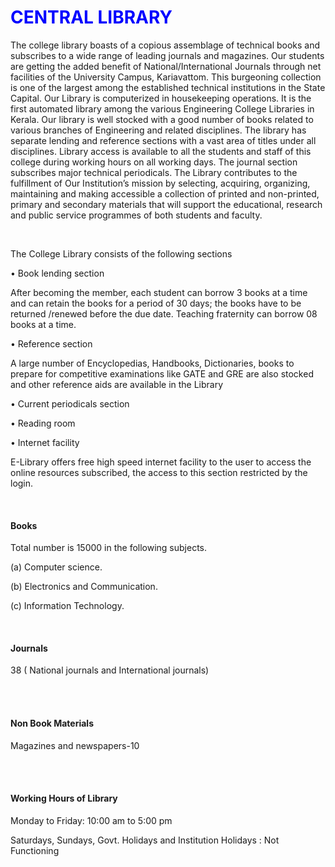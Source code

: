 <div align="left" class="contentDiv">
<h1><font color="blue">CENTRAL LIBRARY </font></h1>
<p>The college library boasts of a copious assemblage of technical books and subscribes to a wide
range of leading journals and magazines. Our students are getting the added benefit of
National/International Journals through net facilities of the University Campus, Kariavattom.
This burgeoning collection is one of the largest among the established technical institutions in
the State Capital. Our Library is computerized in housekeeping operations. It is the first
automated library among the various Engineering College Libraries in Kerala. Our library is well stocked with a good number of books related to various branches of
Engineering and related disciplines. The library has separate lending and reference sections with
a vast area of titles under all disciplines. Library access is available to all the students and staff of
this college during working hours on all working days. The journal section subscribes major
technical periodicals. The Library contributes to the fulfillment of Our Institution’s mission by
selecting, acquiring, organizing, maintaining and making accessible a collection of printed and
non-printed, primary and secondary materials that will support the educational, research and
public service programmes of both students and faculty. </p>
<br/>
<p>The College Library consists of the following sections </p>
<p>•    Book lending section </p>
<p>After becoming the member, each student can borrow 3 books at a time and can retain the
books for a period of 30 days; the books have to be returned /renewed before the due
date. Teaching fraternity can borrow 08 books at a time. </p>
<p>•    Reference section</p>
<p>A large number of Encyclopedias, Handbooks, Dictionaries, books to prepare for
competitive examinations like GATE and GRE are also stocked and other reference aids
are available in the Library</p>
<p>•    Current periodicals section </p>
<p>•    Reading room </p>
<p>•    Internet facility </p>
<p>E-Library offers free high speed internet facility to the user to access the online resources
subscribed, the access to this section restricted by the login.</p>
<br/><h4>Books</h4>
<p>Total number is 15000 in the following subjects.</p>
<p>(a) Computer science.</p>
<p>(b) Electronics and Communication.</p>
<p>(c) Information Technology.</p>
<br/><h4>Journals</h4>
<p>38 ( National journals and International journals)</p><br/>
<br/><h4>Non Book Materials</h4>
<p>Magazines and newspapers-10</p><br/>
<br/><h4>Working Hours of Library</h4>
<p>Monday to Friday: 10:00 am to 5:00 pm</p>
<p>Saturdays, Sundays, Govt. Holidays and Institution Holidays : Not Functioning</p><br/>
</div>
